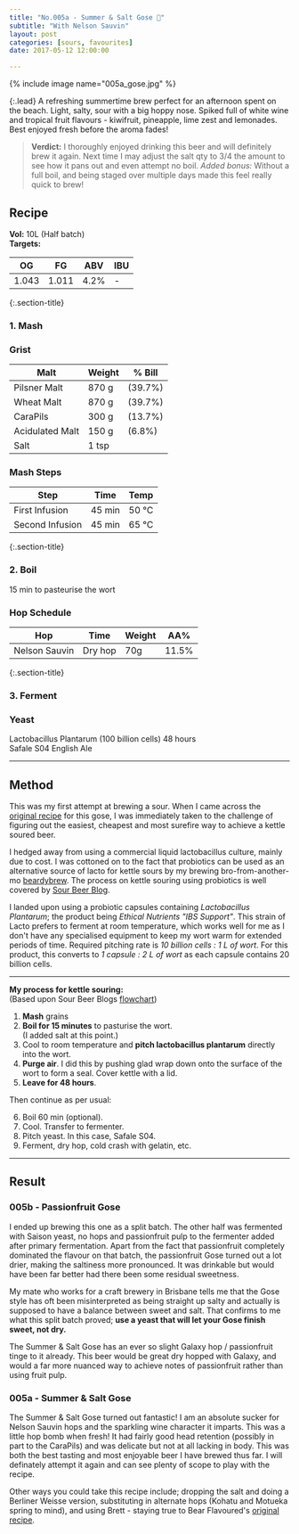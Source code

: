 ```yaml
---
title: "No.005a - Summer & Salt Gose 🌟"
subtitle: "With Nelson Sauvin"
layout: post
categories: [sours, favourites]
date: 2017-05-12 12:00:00

---
```


{% include image name="005a_gose.jpg" %}

{:.lead}
A refreshing summertime brew perfect for an afternoon spent on the beach. Light, salty, sour with a big hoppy nose. Spiked full of white wine and tropical fruit flavours - kiwifruit, pineapple, lime zest and lemonades. Best enjoyed fresh before the aroma fades!

> **Verdict:** I thoroughly enjoyed drinking this beer and will definitely brew it again. Next time I may adjust the salt qty to 3/4 the amount to see how it pans out and even attempt no boil. *Added bonus:* Without a full boil, and being staged over multiple days made this feel really quick to brew!

## Recipe ##
**Vol:** 10L (Half batch)  
**Targets:**

| OG | FG | ABV | IBU |
|----|----|-----|-----|
| 1.043 | 1.011 | 4.2% | - |

{:.section-title}
### 1. Mash ###
### Grist ###

| Malt            | Weight     | % Bill   |
|-----------------|------------|----------|
| Pilsner Malt    | 870 g      | (39.7%)  |
| Wheat Malt      | 870 g      | (39.7%)  |
| CaraPils        | 300 g      | (13.7%)  |
| Acidulated Malt | 150 g      | (6.8%)   |
| Salt            | 1 tsp      |          |

### Mash Steps ###

| Step            | Time    | Temp  |
|-----------------|---------|-------|
| First Infusion  | 45 min  | 50 °C |
| Second Infusion | 45 min  | 65 °C |

{:.section-title}
### 2. Boil ###
15 min to pasteurise the wort

### Hop Schedule ###

| Hop           | Time    | Weight  | AA%   |
|---------------|---------|---------|-------|
| Nelson Sauvin | Dry hop | 70g     | 11.5% |

{:.section-title}
### 3. Ferment  ###
### Yeast ###
Lactobacillus Plantarum (100 billion cells) 48 hours  
Safale S04 English Ale

---

## Method ##
This was my first attempt at brewing a sour. When I came across the [original recipe](http://www.bear-flavored.com/2015/02/nelson-sauvin-dry-hopped-no-boil-sour.html) for this gose, I was immediately taken to the challenge of figuring out the easiest, cheapest and most surefire way to achieve a kettle soured beer.

I hedged away from using a commercial liquid lactobacillus culture, mainly due to cost. I was cottoned on to the fact that probiotics can be used as an alternative source of lacto for kettle sours by my brewing bro-from-another-mo [beardybrew](https://www.instagram.com/beardybrew). The process on kettle souring using probiotics is well covered by [Sour Beer Blog](http://sourbeerblog.com/lactobacillus-2-0-advanced-techniques-for-fast-souring-beer/).

I landed upon using a probiotic capsules containing *Lactobacillus Plantarum*; the product being *Ethical Nutrients "IBS Support"*. This strain of Lacto prefers to ferment at room temperature, which works well for me as I don't have any specialised equipment to keep my wort warm for extended periods of time. Required pitching rate is *10 billion cells : 1 L of wort*. For this product, this converts to *1 capsule : 2 L of wort* as each capsule contains 20 billion cells.

---

**My process for kettle souring:**  
(Based upon Sour Beer Blogs [flowchart](http://sourbeerblog.com/lactobacillus-2-0-advanced-techniques-for-fast-souring-beer/))  
1. **Mash** grains
2. **Boil for 15 minutes** to pasturise the wort.  
   (I added salt at this point.)
3. Cool to room temperature and **pitch lactobacillus plantarum** directly into the wort.
4. **Purge air**. I did this by pushing glad wrap down onto the surface of the wort to form a seal. Cover kettle with a lid.
5. **Leave for 48 hours**.

Then continue as per usual:

6. Boil 60 min (optional).
7. Cool. Transfer to fermenter.
8. Pitch yeast. In this case, Safale S04.
9. Ferment, dry hop, cold crash with gelatin, etc.

---
## Result ##

### 005b - Passionfruit Gose
I ended up brewing this one as a split batch. The other half was fermented with Saison yeast, no hops and passionfruit pulp to the fermenter added after primary fermentation. Apart from the fact that passionfruit completely dominated the flavour on that batch, the passionfruit Gose turned out a lot drier, making the saltiness more pronounced. It was drinkable but would have been far better had there been some residual sweetness.

My mate who works for a craft brewery in Brisbane tells me that the Gose style has oft been misinterpreted as being straight up salty and actually is supposed to have a balance between sweet and salt. That confirms to me what this split batch proved; __use a yeast that will let your Gose finish sweet, not dry.__

The Summer & Salt Gose has an ever so slight Galaxy hop / passionfruit tinge to it already. This beer would be great dry hopped with Galaxy, and would a far more nuanced way to achieve notes of passionfruit rather than using fruit pulp.

### 005a - Summer & Salt Gose
The Summer & Salt Gose turned out fantastic! I am an absolute sucker for Nelson Sauvin hops and the sparkling wine character it imparts. This was a little hop bomb when fresh! It had fairly good head retention (possibly in part to the CaraPils) and was delicate but not at all lacking in body. This was both the best tasting and most enjoyable beer I have brewed thus far. I will definately attempt it again and can see plenty of scope to play with the recipe.

Other ways you could take this recipe include; dropping the salt and doing a Berliner Weisse version, substituting in alternate hops (Kohatu and Motueka spring to mind), and using Brett - staying true to Bear Flavoured's [original recipe](http://www.bear-flavored.com/2015/02/nelson-sauvin-dry-hopped-no-boil-sour.html).
